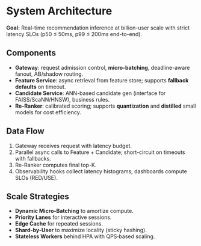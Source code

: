 # System Architecture

**Goal:** Real-time recommendation inference at billion-user scale with strict latency SLOs (p50 ≤ 50ms, p99 ≤ 200ms end-to-end).

## Components
- **Gateway**: request admission control, **micro-batching**, deadline-aware fanout, AB/shadow routing.
- **Feature Service**: async retrieval from feature store; supports **fallback defaults** on timeout.
- **Candidate Service**: ANN-based candidate gen (interface for FAISS/ScaNN/HNSW), business rules.
- **Re-Ranker**: calibrated scoring; supports **quantization** and **distilled** small models for cost efficiency.

## Data Flow
1. Gateway receives request with latency budget.
2. Parallel async calls to Feature + Candidate; short-circuit on timeouts with fallbacks.
3. Re-Ranker computes final top-K.
4. Observability hooks collect latency histograms; dashboards compute SLOs (RED/USE).

## Scale Strategies
- **Dynamic Micro-Batching** to amortize compute.
- **Priority Lanes** for interactive sessions.
- **Edge Cache** for repeated sessions.
- **Shard-by-User** to maximize locality (sticky hashing).
- **Stateless Workers** behind HPA with QPS‑based scaling.

